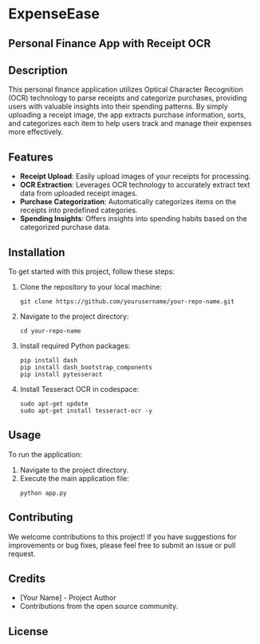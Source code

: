 # ExpenseEase
## Personal Finance App with Receipt OCR

## Description

This personal finance application utilizes Optical Character Recognition (OCR) technology to parse receipts and categorize purchases, providing users with valuable insights into their spending patterns. By simply uploading a receipt image, the app extracts purchase information, sorts, and categorizes each item to help users track and manage their expenses more effectively.

## Features

- **Receipt Upload**: Easily upload images of your receipts for processing.
- **OCR Extraction**: Leverages OCR technology to accurately extract text data from uploaded receipt images.
- **Purchase Categorization**: Automatically categorizes items on the receipts into predefined categories.
- **Spending Insights**: Offers insights into spending habits based on the categorized purchase data.

## Installation

To get started with this project, follow these steps:

1. Clone the repository to your local machine:
    ```
    git clone https://github.com/yourusername/your-repo-name.git
    ```
2. Navigate to the project directory:
    ```
    cd your-repo-name
    ```
3. Install required Python packages:
    ```
    pip install dash
    pip install dash_bootstrap_components
    pip install pytesseract
    ```
4. Install Tesseract OCR in codespace:
    ```
    sudo apt-get update
    sudo apt-get install tesseract-ocr -y
    ```
## Usage

To run the application:

1. Navigate to the project directory.
2. Execute the main application file:
    ```
    python app.py
    ```

## Contributing

We welcome contributions to this project! If you have suggestions for improvements or bug fixes, please feel free to submit an issue or pull request.

## Credits

- [Your Name] - Project Author
- Contributions from the open source community.

## License
